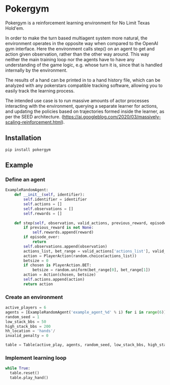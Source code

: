 # Pokergym
Pokergym is a reinforcement learning environment for No Limit Texas Hold'em. 

In order to make the turn based multiagent system more natural, the environment operates in the opposite way when compared to the OpenAI gym interface. 
Here the environment calls step() on an agent to get and action given observation, rather than the other way around.
This way neither the main training loop nor the agents have to have any understanding of the game logic, e.g. whose turn it is, since that is handled internally by the environment.

The results of a hand can be printed in to a hand history file, which can be analyzed with any pokerstars compatible tracking software, allowing you to easily track the learning process.

The intended use case is to run massive amounts of actor processes interacting with the environment, querying a separate learner for actions, and updating the policies based on trajectories formed inside the learner, as per the SEED architecture. (https://ai.googleblog.com/2020/03/massively-scaling-reinforcement.html).

## Installation
```shell
pip install pokergym
```

## Example

### Define an agent

```python
ExampleRandomAgent:
    def __init__(self, identifier):
        self.identifier = identifier
        self.actions = []
        self.observations = []
        self.rewards = []
    
    def step(self, observation, valid_actions, previous_reward, episode_over):
        if previous_reward is not None:
            self.rewards.append(reward)
        if episode_over:
            return
        self.observations.append(observation)
        actions_list, bet_range = valid_actions['actions_list'], valid_actions['bet_range']
        action = PlayerAction(random.choice(actions_list))
        betsize = 0
        if chosen is PlayerAction.BET:
            betsize = random.uniform(bet_range[0], bet_range[1])
        action = Action(chosen, betsize)
        self.actions.append(action)
        return action
```


### Create an environment
```python
active_players = 6
agents = [ExampleRandomAgent('example_agent_%d' % i) for i in range(6)]
random_seed = 1
low_stack_bbs = 50
high_stack_bbs = 200
hh_location = 'hands'/
invalid_penalty = 0

table = Table(active_play, agents, random_seed, low_stack_bbs, high_stack_bbs, hh_location, invalid_penalty)
```

### Implement learning loop
```python
while True:
  table.reset()
  table.play_hand()
```
